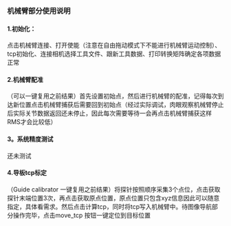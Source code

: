 ### 机械臂部分使用说明

#### 1.初始化：
点击机械臂连接、打开使能（注意在自由拖动模式下不能进行机械臂运动控制）、tcp初始化、连接相机选择工具文件、跟新工具数据、打印转换矩阵确定各项数据正常
#### 2.机械臂配准
（可以一键复用之前结果）首先设置初始点，然后进行机械臂的配准，记得每次到达新位置点击机械臂捕获后需要回到初始点（经过实际调试，肉眼观察机械臂停止后实际关节数据返回还未停止，因此每次需要等待一会再点击机械臂捕获这样RMS才会比较低）
#### 3。系统精度测试
还未测试

#### 4.导板tcp标定
（Guide calibrator 一键复用之前结果）将探针按照顺序采集3个点位，点击获取探针末端位置3次，再点击获取原点位置，原点位置只包含xyz信息因此可以随意指定，具体看需求。然后点击计算tcp，同时将tcp写入机械臂中。待图像导航部分操作完毕，点击move_tcp 按钮一键定位到目标位置


